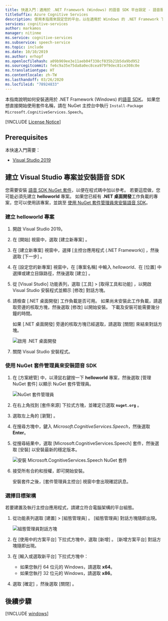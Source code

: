 ```yaml
---
title: 快速入門：適用於 .NET Framework (Windows) 的語音 SDK 平台設定 - 語音服務
titleSuffix: Azure Cognitive Services
description: 使用本指南來設定您的平台，以在適用於 Windows 的 .NET Framework 下搭配使用 C# 與語音服務 SDK。
services: cognitive-services
author: markamos
manager: nitinme
ms.service: cognitive-services
ms.subservice: speech-service
ms.topic: include
ms.date: 10/10/2019
ms.author: erhopf
ms.openlocfilehash: a09b969ee3e11aeb04f338cf035b21b5da9bd952
ms.sourcegitcommit: fe6c9a35e75da8a0ec8cea979f9dec81ce308c0e
ms.translationtype: HT
ms.contentlocale: zh-TW
ms.lasthandoff: 03/26/2020
ms.locfileid: "78924833"
---
```

本指南說明如何安裝適用於 .NET Framework (Windows) 的[語音 SDK](~/articles/cognitive-services/speech-service/speech-sdk.md)。 如果您想直接開始使用套件名稱，請在 NuGet 主控台中執行 `Install-Package Microsoft.CognitiveServices.Speech`。

[!INCLUDE [License Notice](~/includes/cognitive-services-speech-service-license-notice.md)]

## <a name="prerequisites"></a>Prerequisites

本快速入門需要：

* [Visual Studio 2019](https://visualstudio.microsoft.com/downloads/)

## <a name="create-a-visual-studio-project-and-install-the-speech-sdk"></a>建立 Visual Studio 專案並安裝語音 SDK

您需要安裝 [語音 SDK NuGet 套件](https://aka.ms/csspeech/nuget)，以便在程式碼中加以參考。 若要這麼做，您可能必須先建立 **helloworld** 專案。 如果您已經有 **.NET 桌面開發**工作負載的專案，您可以使用該專案，並跳至 [使用 NuGet 套件管理員來安裝語音 SDK](#use-nuget-package-manager-to-install-the-speech-sdk)。

### <a name="create-helloworld-project"></a>建立 helloworld 專案

1. 開啟 Visual Studio 2019。

1. 在 [開始] 視窗中，選取 [建立新專案]  。 

1. 在 [建立新專案]  視窗中，選擇 [主控台應用程式 (.NET Framework)]  ，然後選取 [下一步]  。

1. 在 [設定您的新專案]  視窗中，在 [專案名稱]  中輸入 *helloworld*、在 [位置]  中選擇或建立目錄路徑，然後選取 [建立]  。

1. 從 [Visual Studio] 功能表列，選取 [工具]   > [取得工具和功能]  ，以開啟 Visual Studio 安裝程式並顯示 [修改]  對話方塊。

1. 請檢查 [.NET 桌面開發]  工作負載是否可用。 如果尚未安裝此工作負載，請選取旁邊的核取方塊，然後選取 [修改]  以開始安裝。 下載及安裝可能需要幾分鐘的時間。

   如果 [.NET 桌面開發]  旁邊的核取方塊已經選取，請選取 [關閉]  來結束對話方塊。

   ![啟用 .NET 桌面開發](~/articles/cognitive-services/speech-service/media/sdk/vs-enable-net-desktop-workload.png)

1. 關閉 Visual Studio 安裝程式。

### <a name="use-nuget-package-manager-to-install-the-speech-sdk"></a>使用 NuGet 套件管理員來安裝語音 SDK

1. 在 [方案總管] 中，以滑鼠右鍵按一下 **helloworld** 專案，然後選取 [管理 NuGet 套件]  以顯示 NuGet 套件管理員。

   ![NuGet 套件管理員](~/articles/cognitive-services/speech-service/media/sdk/vs-nuget-package-manager.png)

1. 在右上角找到 [套件來源]  下拉式方塊，並確定已選取 **`nuget.org`** 。

1. 選取左上角的 [瀏覽]  。

1. 在搜尋方塊中，鍵入 *Microsoft.CognitiveServices.Speech*，然後選取 **Enter**。

1. 從搜尋結果中，選取 [Microsoft.CognitiveServices.Speech]  套件，然後選取 [安裝]  以安裝最新的穩定版本。

   ![安裝 Microsoft.CognitiveServices.Speech NuGet 套件](~/articles/cognitive-services/speech-service/media/sdk/qs-csharp-dotnet-windows-03-nuget-install-1.0.0.png)

1. 接受所有合約和授權，即可開始安裝。

   安裝套件之後，[套件管理員主控台]  視窗中會出現確認訊息。

### <a name="choose-target-architecture"></a>選擇目標架構

若要建置及執行主控台應用程式，請建立符合電腦架構的平台組態。

1. 從功能表列選取 [建置]   > [組態管理員]  。 [組態管理員]  對話方塊隨即出現。

   ![組態管理員對話方塊](~/articles/cognitive-services/speech-service/media/sdk/vs-configuration-manager-dialog-box.png)

1. 在 [使用中的方案平台]  下拉式方塊中，選取 [新增]  。 [新增方案平台]  對話方塊隨即出現。

1. 在 [輸入或選取新平台]  下拉式方塊中：
   - 如果您執行 64 位元的 Windows，請選取 **x64**。
   - 如果您執行 32 位元的 Windows，請選取 **x86**。

1. 選取 [確定]  ，然後選取 [關閉]  。

## <a name="next-steps"></a>後續步驟

[!INCLUDE [windows](../quickstart-list.md)]
